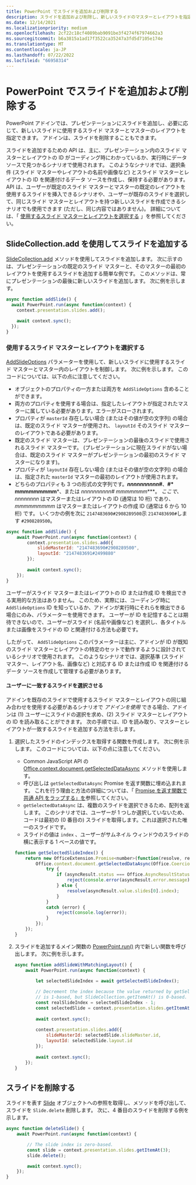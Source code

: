 ```yaml
---
title: PowerPoint でスライドを追加および削除する
description: スライドを追加および削除し、新しいスライドのマスターとレイアウトを指定する方法について説明します。
ms.date: 12/14/2021
ms.localizationpriority: medium
ms.openlocfilehash: 2cf22c18cf4089bab9091be3f4274f67974662a3
ms.sourcegitcommit: b6a3815a1ad17f3522ca35247a3fd5d7105e174e
ms.translationtype: MT
ms.contentlocale: ja-JP
ms.lasthandoff: 07/22/2022
ms.locfileid: "66958314"
---
```

# <a name="add-and-delete-slides-in-powerpoint"></a>PowerPoint でスライドを追加および削除する

PowerPoint アドインでは、プレゼンテーションにスライドを追加し、必要に応じて、新しいスライドに使用するスライド マスターとマスターのレイアウトを指定できます。 アドインは、スライドを削除することもできます。

スライドを追加するための API は、主に、プレゼンテーション内のスライド マスターとレイアウトの ID がコーディング時にわかっているか、実行時にデータ ソースで見つかるシナリオで使用されます。 このようなシナリオでは、選択条件 (スライド マスターやレイアウトの名前や画像など) とスライド マスターとレイアウトの ID を関連付けるデータ ソースを作成し、保持する必要があります。 API は、ユーザーが既定のスライド マスターとマスターの既定のレイアウトを使用するスライドを挿入できるシナリオや、ユーザーが既存のスライドを選択して、同じスライド マスターとレイアウトを持つ新しいスライドを作成できるシナリオでも使用できます (ただし、同じ内容ではありません)。 詳細については、「 [使用するスライド マスターとレイアウトを選択する](#select-which-slide-master-and-layout-to-use) 」を参照してください。

## <a name="add-a-slide-with-slidecollectionadd"></a>SlideCollection.add を使用してスライドを追加する

[SlideCollection.add](/javascript/api/powerpoint/powerpoint.slidecollection#powerpoint-powerpoint-slidecollection-add-member(1)) メソッドを使用してスライドを追加します。 次に示すのは、プレゼンテーションの既定のスライド マスターと、そのマスターの最初のレイアウトを使用するスライドを追加する簡単な例です。 このメソッドは、常にプレゼンテーションの最後に新しいスライドを追加します。 次に例を示します。

```javascript
async function addSlide() {
  await PowerPoint.run(async function(context) {
    context.presentation.slides.add();

    await context.sync();
  });
}
```

### <a name="select-which-slide-master-and-layout-to-use"></a>使用するスライド マスターとレイアウトを選択する

[AddSlideOptions](/javascript/api/powerpoint/powerpoint.addslideoptions) パラメーターを使用して、新しいスライドに使用するスライド マスターとマスター内のレイアウトを制御します。 次に例を示します。 このコードについては、以下の点に注意してください。

- オブジェクトのプロパティの一方または両方を `AddSlideOptions` 含めることができます。
- 両方のプロパティを使用する場合は、指定したレイアウトが指定されたマスターに属している必要があります。エラーがスローされます。
- プロパティが `masterId` 存在しない場合 (またはその値が空の文字列) の場合は、既定のスライド マスターが使用され、 `layoutId` そのスライド マスターのレイアウトである必要があります。
- 既定のスライド マスターは、プレゼンテーションの最後のスライドで使用されるスライド マスターです。 (プレゼンテーションに現在スライドがない場合は、既定のスライド マスターがプレゼンテーションの最初のスライド マスターになります)。
- プロパティが `layoutId` 存在しない場合 (またはその値が空の文字列) の場合は、指定された `masterId` マスターの最初のレイアウトが使用されます。
- どちらのプロパティも 3 つの形式の文字列です。***nnnnnnnnnn*#**、**#* mmmmmmmmm***、または **_nnnnnnnnnn_#* mmmmmmm****。 *ここで、nnnnnnnn* はマスターまたはレイアウトの ID (通常は 10 桁) であり、 *mmmmmmmmm* はマスターまたはレイアウトの作成 ID (通常は 6 から 10 桁) です。 いくつかの例を次に `2147483690#2908289500`示 `2147483690#`します `#2908289500`。

```javascript
async function addSlide() {
    await PowerPoint.run(async function(context) {
        context.presentation.slides.add({
            slideMasterId: "2147483690#2908289500",
            layoutId: "2147483691#2499880"
        });
    
        await context.sync();
    });
}
```

ユーザーがスライド マスターまたはレイアウトの ID または作成 ID を検出できる実用的な方法はありません。 このため、実際には、コーディング時に `AddSlideOptions` ID を知っているか、アドインが実行時にそれらを検出できる場合にのみ、パラメーターを使用できます。 ユーザーが ID を記憶することは期待できないので、ユーザーがスライド (名前や画像など) を選択し、各タイトルまたは画像をスライドの ID と関連付ける方法も必要です。

したがって、 `AddSlideOptions` このパラメーターは主に、アドインが ID が既知のスライド マスターとレイアウトの特定のセットで動作するように設計されているシナリオで使用されます。 このようなシナリオでは、選択基準 (スライド マスター、レイアウト名、画像など) と対応する ID または作成 ID を関連付けるデータ ソースを作成して管理する必要があります。

#### <a name="have-the-user-choose-a-matching-slide"></a>ユーザーに一致するスライドを選択させる

アドインを既存のスライドで使用するスライド マスターとレイアウトの同じ組み合わせを使用する必要があるシナリオで *アドインを使用* できる場合、アドインは (1) ユーザーにスライドの選択を求め、(2) スライド マスターとレイアウトの ID を読み取ることができます。 次の手順では、ID を読み取り、マスターとレイアウトが一致するスライドを追加する方法を示します。

1. 選択したスライドのインデックスを取得する関数を作成します。 次に例を示します。 このコードについては、以下の点に注意してください。

    - Common JavaScript API の [Office.context.document.getSelectedDataAsync](/javascript/api/office/office.document#office-office-document-getselecteddataasync-member(1)) メソッドを使用します。
    - 呼び出しは `getSelectedDataAsync` Promise を返す関数に埋め込まれます。 これを行う理由と方法の詳細については、「 [Promise を返す関数で共通 API をラップする」を](../develop/asynchronous-programming-in-office-add-ins.md#wrap-common-apis-in-promise-returning-functions)参照してください。
    - `getSelectedDataAsync` は、複数のスライドを選択できるため、配列を返します。 このシナリオでは、ユーザーが 1 つしか選択していないため、コードは最初の (0 番目の) スライドを取得します。これは選択された唯一のスライドです。
    - スライドの値は `index` 、ユーザーがサムネイル ウィンドウのスライドの横に表示する 1 ベースの値です。

    ```javascript
    function getSelectedSlideIndex() {
        return new OfficeExtension.Promise<number>(function(resolve, reject) {
            Office.context.document.getSelectedDataAsync(Office.CoercionType.SlideRange, function(asyncResult) {
                try {
                    if (asyncResult.status === Office.AsyncResultStatus.Failed) {
                        reject(console.error(asyncResult.error.message));
                    } else {
                        resolve(asyncResult.value.slides[0].index);
                    }
                } 
                catch (error) {
                    reject(console.log(error));
                }
            });
        });
    }
    ```

2. スライドを追加するメイン関数の [PowerPoint.run()](/javascript/api/powerpoint#PowerPoint_run_batch_) 内で新しい関数を呼び出します。 次に例を示します。

    ```javascript
    async function addSlideWithMatchingLayout() {
        await PowerPoint.run(async function(context) {
    
            let selectedSlideIndex = await getSelectedSlideIndex();
        
            // Decrement the index because the value returned by getSelectedSlideIndex()
            // is 1-based, but SlideCollection.getItemAt() is 0-based.
            const realSlideIndex = selectedSlideIndex - 1;
            const selectedSlide = context.presentation.slides.getItemAt(realSlideIndex).load("slideMaster/id, layout/id");
        
            await context.sync();
        
            context.presentation.slides.add({
                slideMasterId: selectedSlide.slideMaster.id,
                layoutId: selectedSlide.layout.id
            });
        
            await context.sync();
        });
    }
    ```

## <a name="delete-slides"></a>スライドを削除する

スライドを表す [Slide](/javascript/api/powerpoint/powerpoint.slide) オブジェクトへの参照を取得し、メソッドを呼び出して、スライドを `Slide.delete` 削除します。 次に、4 番目のスライドを削除する例を示します。

```javascript
async function deleteSlide() {
    await PowerPoint.run(async function(context) {

        // The slide index is zero-based. 
        const slide = context.presentation.slides.getItemAt(3);
        slide.delete();

        await context.sync();
    });
}
```
